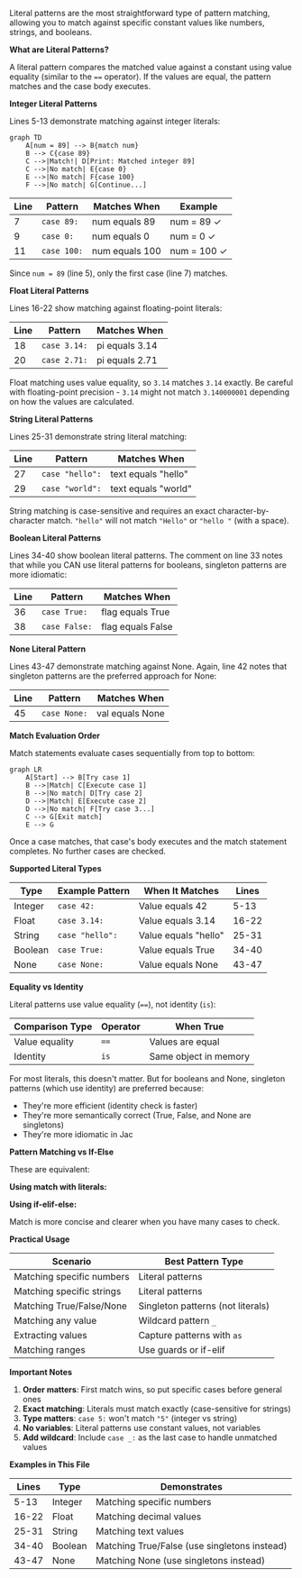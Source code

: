 Literal patterns are the most straightforward type of pattern matching, allowing you to match against specific constant values like numbers, strings, and booleans.

**What are Literal Patterns?**

A literal pattern compares the matched value against a constant using value equality (similar to the `==` operator). If the values are equal, the pattern matches and the case body executes.

**Integer Literal Patterns**

Lines 5-13 demonstrate matching against integer literals:

```mermaid
graph TD
    A[num = 89] --> B{match num}
    B --> C{case 89}
    C -->|Match!| D[Print: Matched integer 89]
    C -->|No match| E{case 0}
    E -->|No match| F{case 100}
    F -->|No match| G[Continue...]
```

| Line | Pattern | Matches When | Example |
|------|---------|--------------|---------|
| 7 | `case 89:` | num equals 89 | num = 89 ✓ |
| 9 | `case 0:` | num equals 0 | num = 0 ✓ |
| 11 | `case 100:` | num equals 100 | num = 100 ✓ |

Since `num = 89` (line 5), only the first case (line 7) matches.

**Float Literal Patterns**

Lines 16-22 show matching against floating-point literals:

| Line | Pattern | Matches When |
|------|---------|--------------|
| 18 | `case 3.14:` | pi equals 3.14 |
| 20 | `case 2.71:` | pi equals 2.71 |

Float matching uses value equality, so `3.14` matches `3.14` exactly. Be careful with floating-point precision - `3.14` might not match `3.140000001` depending on how the values are calculated.

**String Literal Patterns**

Lines 25-31 demonstrate string literal matching:

| Line | Pattern | Matches When |
|------|---------|--------------|
| 27 | `case "hello":` | text equals "hello" |
| 29 | `case "world":` | text equals "world" |

String matching is case-sensitive and requires an exact character-by-character match. `"hello"` will not match `"Hello"` or `"hello "` (with a space).

**Boolean Literal Patterns**

Lines 34-40 show boolean literal patterns. The comment on line 33 notes that while you CAN use literal patterns for booleans, singleton patterns are more idiomatic:

| Line | Pattern | Matches When |
|------|---------|--------------|
| 36 | `case True:` | flag equals True |
| 38 | `case False:` | flag equals False |

**None Literal Pattern**

Lines 43-47 demonstrate matching against None. Again, line 42 notes that singleton patterns are the preferred approach for None:

| Line | Pattern | Matches When |
|------|---------|--------------|
| 45 | `case None:` | val equals None |

**Match Evaluation Order**

Match statements evaluate cases sequentially from top to bottom:

```mermaid
graph LR
    A[Start] --> B[Try case 1]
    B -->|Match| C[Execute case 1]
    B -->|No match| D[Try case 2]
    D -->|Match| E[Execute case 2]
    D -->|No match| F[Try case 3...]
    C --> G[Exit match]
    E --> G
```

Once a case matches, that case's body executes and the match statement completes. No further cases are checked.

**Supported Literal Types**

| Type | Example Pattern | When It Matches | Lines |
|------|----------------|-----------------|-------|
| Integer | `case 42:` | Value equals 42 | 5-13 |
| Float | `case 3.14:` | Value equals 3.14 | 16-22 |
| String | `case "hello":` | Value equals "hello" | 25-31 |
| Boolean | `case True:` | Value equals True | 34-40 |
| None | `case None:` | Value equals None | 43-47 |

**Equality vs Identity**

Literal patterns use value equality (`==`), not identity (`is`):

| Comparison Type | Operator | When True |
|----------------|----------|-----------|
| Value equality | `==` | Values are equal |
| Identity | `is` | Same object in memory |

For most literals, this doesn't matter. But for booleans and None, singleton patterns (which use identity) are preferred because:
- They're more efficient (identity check is faster)
- They're more semantically correct (True, False, and None are singletons)
- They're more idiomatic in Jac

**Pattern Matching vs If-Else**

These are equivalent:

**Using match with literals:**

**Using if-elif-else:**

Match is more concise and clearer when you have many cases to check.

**Practical Usage**

| Scenario | Best Pattern Type |
|----------|------------------|
| Matching specific numbers | Literal patterns |
| Matching specific strings | Literal patterns |
| Matching True/False/None | Singleton patterns (not literals) |
| Matching any value | Wildcard pattern `_` |
| Extracting values | Capture patterns with `as` |
| Matching ranges | Use guards or if-elif |

**Important Notes**

1. **Order matters**: First match wins, so put specific cases before general ones
2. **Exact matching**: Literals must match exactly (case-sensitive for strings)
3. **Type matters**: `case 5:` won't match `"5"` (integer vs string)
4. **No variables**: Literal patterns use constant values, not variables
5. **Add wildcard**: Include `case _:` as the last case to handle unmatched values

**Examples in This File**

| Lines | Type | Demonstrates |
|-------|------|--------------|
| 5-13 | Integer | Matching specific numbers |
| 16-22 | Float | Matching decimal values |
| 25-31 | String | Matching text values |
| 34-40 | Boolean | Matching True/False (use singletons instead) |
| 43-47 | None | Matching None (use singletons instead) |
